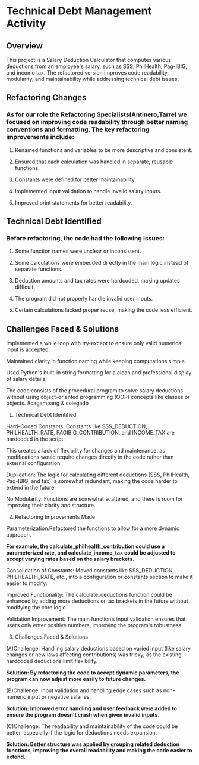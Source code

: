 # Technical Debt Management Activity

## Overview

This project is a Salary Deduction Calculator that computes various deductions from an employee's salary, such as SSS, PhilHealth, Pag-IBIG, and income tax. The refactored version improves code readability, modularity, and maintainability while addressing technical debt issues.

## Refactoring Changes

### As for our role the Refactoring Specialists(Antinero,Tarre) we focused on improving code readability through better naming conventions and formatting. The key refactoring improvements include:

1. Renamed functions and variables to be more descriptive and consistent.

2. Ensured that each calculation was handled in separate, reusable functions.

3. Constants were defined for better maintainability.

4. Implemented input validation to handle invalid salary inputs.

5. Improved print statements for better readability.

## Technical Debt Identified

### Before refactoring, the code had the following issues:

1. Some function names were unclear or inconsistent.

2. Some calculations were embedded directly in the main logic instead of separate functions.

3. Deduction amounts and tax rates were hardcoded, making updates difficult.

4. The program did not properly handle invalid user inputs.

5. Certain calculations lacked proper reuse, making the code less efficient.
   

## Challenges Faced & Solutions

Implemented a while loop with try-except to ensure only valid numerical input is accepted.

Maintained clarity in function naming while keeping computations simple.

Used Python's built-in string formatting for a clean and professional display of salary details.



The code consists of the procedural program to solve salary deductions without using object-oriented programming (OOP) concepts like classes or objects. #cagampang & colegado

1. Technical Debt Identified
   
Hard-Coded Constants: Constants like SSS_DEDUCTION, PHILHEALTH_RATE, PAGIBIG_CONTRIBUTION, and INCOME_TAX are hardcoded in the script. 

This creates a lack of flexibility for changes and maintenance, as modifications would require changes directly in the code rather than external configuration.

Duplication: The logic for calculating different deductions (SSS, PhilHealth, Pag-IBIG, and tax) is somewhat redundant, making the code harder to extend in the future.

No Modularity: Functions are somewhat scattered, and there is room for improving their clarity and structure.


2. Refactoring Improvements Made
   
Parameterization:Refactored the functions to allow for a more dynamic approach.

**For example, the calculate_philhealth_contribution could use a parameterized rate, and calculate_income_tax could be adjusted to accept varying rates based on the salary brackets.**

Consolidation of Constants: Moved constants like SSS_DEDUCTION, PHILHEALTH_RATE, etc., into a configuration or constants section to make it easier to modify.

Improved Functionality: The calculate_deductions function could be enhanced by adding more deductions or tax brackets in the future without modifying the core logic.

Validation Improvement: The main function’s input validation ensures that users only enter positive numbers, improving the program's robustness.


3. Challenges Faced & Solutions
   
(A)Challenge: Handling salary deductions based on varied input (like salary changes or new laws affecting contributions) was tricky, as the existing hardcoded deductions limit flexibility.

**Solution: By refactoring the code to accept dynamic parameters, the program can now adjust more easily to future changes.**

(B)Challenge: Input validation and handling edge cases such as non-numeric input or negative salaries.

**Solution: Improved error handling and user feedback were added to ensure the program doesn't crash when given invalid inputs.**

(C)Challenge: The readability and maintainability of the code could be better, especially if the logic for deductions needs expansion.

**Solution: Better structure was applied by grouping related deduction functions, improving the overall readability and making the code easier to extend.**
